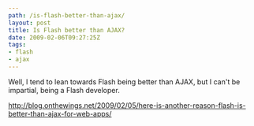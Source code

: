 ```yaml
---
path: /is-flash-better-than-ajax/
layout: post
title: Is Flash better than AJAX?
date: 2009-02-06T09:27:25Z
tags:
- flash
- ajax
---
```


Well, I tend to lean towards Flash being better than AJAX, but I can't be impartial, being a Flash developer.

<a href="http://blog.onthewings.net/2009/02/05/here-is-another-reason-flash-is-better-than-ajax-for-web-apps/" target="_blank">http://blog.onthewings.net/2009/02/05/here-is-another-reason-flash-is-better-than-ajax-for-web-apps/</a>